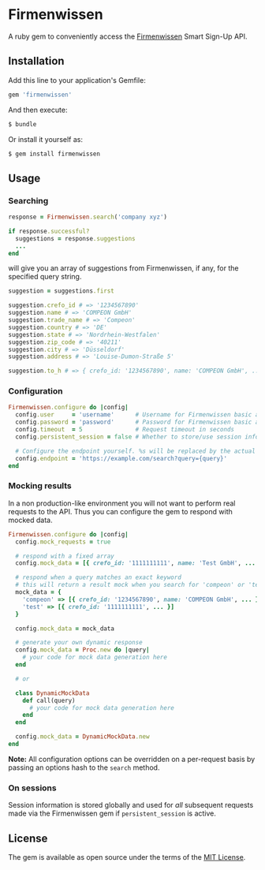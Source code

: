 # Firmenwissen
A ruby gem to conveniently access the [Firmenwissen](www.firmenwissen.de) Smart Sign-Up API.

## Installation
Add this line to your application's Gemfile:

```ruby
gem 'firmenwissen'
```

And then execute:
```bash
$ bundle
```

Or install it yourself as:
```bash
$ gem install firmenwissen
```

## Usage
### Searching
```ruby
response = Firmenwissen.search('company xyz')

if response.successful?
  suggestions = response.suggestions
  ...
end
```

will give you an array of suggestions from Firmenwissen, if any, for the specified query string.

```ruby
suggestion = suggestions.first

suggestion.crefo_id # => '1234567890'
suggestion.name # => 'COMPEON GmbH'
suggestion.trade_name # => 'Compeon'
suggestion.country # => 'DE'
suggestion.state # => 'Nordrhein-Westfalen'
suggestion.zip_code # => '40211'
suggestion.city # => 'Düsseldorf'
suggestion.address # => 'Louise-Dumon-Straße 5'

suggestion.to_h # => { crefo_id: '1234567890', name: 'COMPEON GmbH', ... }
```
### Configuration
```ruby
Firmenwissen.configure do |config|
  config.user     = 'username'      # Username for Firmenwissen basic auth (required)
  config.password = 'password'      # Password for Firmenwissen basic auth (required)
  config.timeout  = 5               # Request timeout in seconds
  config.persistent_session = false # Whether to store/use session information for subsequent requests

  # Configure the endpoint yourself. %s will be replaced by the actual query
  config.endpoint = 'https://example.com/search?query={query}'
end
```
### Mocking results
In a non production-like environment you will not want to perform real requests to the API. Thus you can configure the gem to respond with mocked data.

```ruby
Firmenwissen.configure do |config|
  config.mock_requests = true

  # respond with a fixed array
  config.mock_data = [{ crefo_id: '1111111111', name: 'Test GmbH', ... }, { ... }, ...]

  # respond when a query matches an exact keyword
  # this will return a result mock when you search for 'compeon' or 'test', otherwise an empty result
  mock_data = {
    'compeon' => [{ crefo_id: '1234567890', name: 'COMPEON GmbH', ... }],
    'test' => [{ crefo_id: '1111111111', ... }]
  }

  config.mock_data = mock_data

  # generate your own dynamic response
  config.mock_data = Proc.new do |query|
    # your code for mock data generation here
  end

  # or

  class DynamicMockData
    def call(query)
      # your code for mock data generation here
    end
  end

  config.mock_data = DynamicMockData.new
end
```
**Note:** All configuration options can be overridden on a per-request basis by passing an options hash to the `search` method.

### On sessions
Session information is stored globally and used for _all_ subsequent requests made via the Firmenwissen gem if `persistent_session` is active.

## License
The gem is available as open source under the terms of the [MIT License](http://opensource.org/licenses/MIT).
